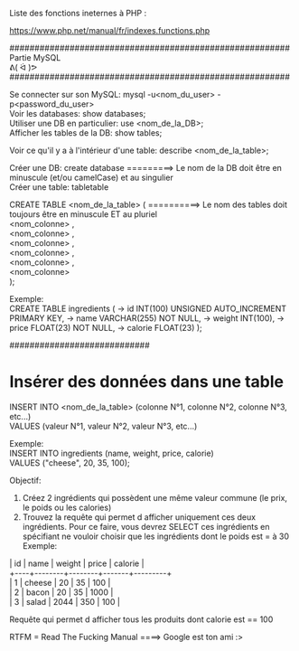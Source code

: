 Liste des fonctions ineternes à PHP :  

https://www.php.net/manual/fr/indexes.functions.php  


########################################################  
Partie MySQL  
                 ᕕ( ᐛ )ᕗ  
########################################################   

Se connecter sur son MySQL: mysql -u<nom_du_user> -p<password_du_user>  
Voir les databases: show databases;  
Utiliser une DB en particulier: use <nom_de_la_DB>;  
Afficher les tables de la DB: show tables;  

Voir ce qu'il y a à l'intérieur d'une table: describe <nom_de_la_table>;  

Créer une DB: create database <nomDB>        =========> Le nom de la DB doit être en minuscule (et/ou camelCase) et au singulier  
Créer une table: tabletable  

CREATE TABLE <nom_de_la_table> (             ==========> Le nom des tables doit toujours être en minuscule ET au pluriel  
<nom_colonne> <type> <infos>,  
<nom_colonne> <type> <infos>,  
<nom_colonne> <type> <infos>,  
<nom_colonne> <type> <infos>,  
<nom_colonne> <type> <infos>,  
<nom_colonne> <type> <infos>  
);  

Exemple:  
CREATE TABLE ingredients (
-> id INT(100) UNSIGNED AUTO_INCREMENT PRIMARY KEY,
-> name VARCHAR(255) NOT NULL,
-> weight  INT(100),
-> price FLOAT(23) NOT NULL,
-> calorie FLOAT(23)
);

############################  

# Insérer des données dans une table  
INSERT INTO <nom_de_la_table> (colonne N°1, colonne N°2, colonne N°3, etc...)  
VALUES (valeur N°1, valeur N°2, valeur N°3, etc...)  

Exemple:  
INSERT INTO ingredients (name, weight, price, calorie)   
VALUES ("cheese", 20, 35, 100);  

Objectif:   

1) Créez 2 ingrédients qui possèdent une même valeur commune (le prix, le poids ou les calories)  
2) Trouvez la requête qui permet d afficher uniquement ces deux ingrédients. Pour ce faire, vous devrez SELECT ces ingrédients en spécifiant ne vouloir choisir que les
ingrédients dont le poids est = à 30  
Exemple:   

| id | name   | weight | price | calorie |  
+----+--------+--------+-------+---------+   
|  1 | cheese |     20 |    35 |     100 |  
|  2 | bacon  |     20 |    35 |    1000 |  
|  3 | salad  |   2044 |   350 |     100 |  

Requête qui permet d afficher tous les produits dont calorie est == 100  

RTFM = Read The Fucking Manual ====> Google est ton ami :>  
